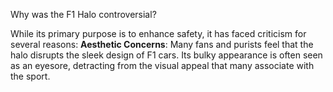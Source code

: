 Why was the F1 Halo controversial?

While its primary purpose is to enhance safety, it has faced criticism for several reasons: **Aesthetic Concerns**: Many fans and purists feel that the halo disrupts the sleek design of F1 cars. Its bulky appearance is often seen as an eyesore, detracting from the visual appeal that many associate with the sport.
